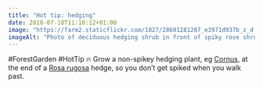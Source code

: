 ```yaml
---
title: "Hot tip: hedging"
date: 2018-07-18T11:10:12+01:00
image: "https://farm2.staticflickr.com/1827/28601281207_e3971d937b_z_d.jpg"
imageAlt: "Photo of deciduous hedging shrub in front of spiky rose shrub"
---
```


#ForestGarden #HotTip 🔥 Grow a non-spikey hedging plant, eg [Cornus](https://pfaf.org/user/Plant.aspx?LatinName=Cornus+sericea), at the end of a [Rosa rugosa](https://pfaf.org/user/plant.aspx?LatinName=Rosa+rugosa) hedge, so you don’t get spiked when you walk past.
